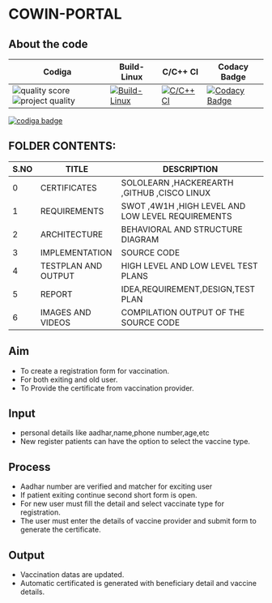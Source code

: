 # COWIN-PORTAL

## About the code
| Codiga  | Build-Linux | C/C++ CI | Codacy Badge |
| --- | ------|------| ----|
| ![quality score](https://api.codiga.io/project/31240/score/svg)  ![project quality](https://api.codiga.io/project/31240/status/svg) |[![Build-Linux](https://github.com/rajprasanth27k/M1_COWIN-PORTAL_UTI/actions/workflows/Build-Linux.yml/badge.svg)](https://github.com/rajprasanth27k/M1_COWIN-PORTAL_UTI/actions/workflows/Build-Linux.yml) |[![C/C++ CI](https://github.com/rajprasanth27k/M1_COWIN-PORTAL_UTI/actions/workflows/c-cpp.yml/badge.svg)](https://github.com/rajprasanth27k/M1_COWIN-PORTAL_UTI/actions/workflows/c-cpp.yml) |[![Codacy Badge](https://app.codacy.com/project/badge/Grade/c58fddf229f741a19649a6899703fa2e)](https://www.codacy.com/gh/rajprasanth27k/M1_COWIN-PORTAL_UTI/dashboard?utm_source=github.com&amp;utm_medium=referral&amp;utm_content=rajprasanth27k/M1_COWIN-PORTAL_UTI&amp;utm_campaign=Badge_Grade)|

<a href="https://app.codiga.io/public/user/github/rajprasanth27k">
   <img src="https://api.codiga.io/public/badge/user/github/rajprasanth27k?style=light" alt="codiga badge" />
</a>


## FOLDER CONTENTS:
| S.NO |TITLE|DESCRIPTION
|--|--|--|
|0|CERTIFICATES  |SOLOLEARN ,HACKEREARTH ,GITHUB ,CISCO LINUX|
|1|REQUIREMENTS|SWOT ,4W1H ,HIGH LEVEL AND LOW LEVEL REQUIREMENTS|
|2|ARCHITECTURE|BEHAVIORAL AND STRUCTURE DIAGRAM|
|3|IMPLEMENTATION| SOURCE CODE|
|4|TESTPLAN AND OUTPUT|HIGH LEVEL AND LOW LEVEL TEST PLANS|
|5|REPORT|IDEA,REQUIREMENT,DESIGN,TEST PLAN|
|6|IMAGES AND VIDEOS|COMPILATION OUTPUT OF THE SOURCE CODE|


## Aim
*  To create a registration form for vaccination.
*  For both exiting and old user.
*  To Provide the certificate from vaccination provider.
## Input
* personal details like aadhar,name,phone number,age,etc
* New register patients can have the option to select the vaccine type.
## Process
* Aadhar number are verified and matcher for exciting user
* If patient exiting continue second short form is open.
* For new user must fill the detail and select vaccinate type for registration.
* The user must enter the details of vaccine provider and submit form to generate the certificate.

## Output
* Vaccination datas are updated.
* Automatic certificated is generated with beneficiary detail and vaccine details. 





